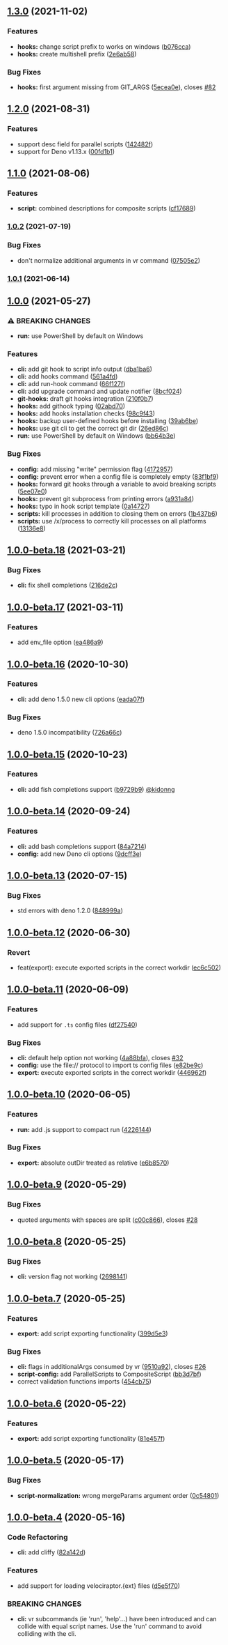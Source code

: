 ## [1.3.0](https://github.com/jurassiscripts/velociraptor/compare/1.2.0...1.3.0) (2021-11-02)

### Features

- **hooks:** change script prefix to works on windows
  ([b076cca](https://github.com/jurassiscripts/velociraptor/commit/b076cca67787e68fd1049b14d3692e8da8371654))
- **hooks:** create multishell prefix
  ([2e6ab58](https://github.com/jurassiscripts/velociraptor/commit/2e6ab5887b77607d3be44b1d4780e5c6a17ce3dd))

### Bug Fixes

- **hooks:** first argument missing from GIT_ARGS
  ([5ecea0e](https://github.com/jurassiscripts/velociraptor/commit/5ecea0e7d73c814bf6709e261da4136facc4f54c)),
  closes [#82](https://github.com/jurassiscripts/velociraptor/issues/82)

## [1.2.0](https://github.com/jurassiscripts/velociraptor/compare/1.1.0...1.2.0) (2021-08-31)

### Features

- support desc field for parallel scripts
  ([142482f](https://github.com/jurassiscripts/velociraptor/commit/142482f0b8c687a0ec296dd862eca47e9e2d59dd))
- support for Deno v1.13.x
  ([00fd1b1](https://github.com/jurassiscripts/velociraptor/commit/00fd1b1744c25fd9cc44ce43593d5926f05797b6))

## [1.1.0](https://github.com/jurassiscripts/velociraptor/compare/1.0.2...1.1.0) (2021-08-06)

### Features

- **script:** combined descriptions for composite scripts
  ([cf17689](https://github.com/jurassiscripts/velociraptor/commit/cf17689a6ef99dd903c5cc8c6af8ee52237e858f))

### [1.0.2](https://github.com/jurassiscripts/velociraptor/compare/1.0.1...1.0.2) (2021-07-19)

### Bug Fixes

- don't normalize additional arguments in vr command
  ([07505e2](https://github.com/jurassiscripts/velociraptor/commit/07505e2f9e396040f78c2c564b0a569bb23859e7))

### [1.0.1](https://github.com/jurassiscripts/velociraptor/compare/1.0.0...1.0.1) (2021-06-14)

## [1.0.0](https://github.com/jurassiscripts/velociraptor/compare/1.0.0-beta.18...1.0.0) (2021-05-27)

### ⚠ BREAKING CHANGES

- **run:** use PowerShell by default on Windows

### Features

- **cli:** add git hook to script info output
  ([dba1ba6](https://github.com/jurassiscripts/velociraptor/commit/dba1ba64e76535c06fe26cda6827870898f7f939))
- **cli:** add hooks command
  ([561a4fd](https://github.com/jurassiscripts/velociraptor/commit/561a4fd05fba8bc619386b6382d392eb0d65a292))
- **cli:** add run-hook command
  ([66f127f](https://github.com/jurassiscripts/velociraptor/commit/66f127f83a847235ce8c97f6c82ae7145a8d2254))
- **cli:** add upgrade command and update notifier
  ([8bcf024](https://github.com/jurassiscripts/velociraptor/commit/8bcf0249aed7de2a7fa73b34fa59de2779be91be))
- **git-hooks:** draft git hooks integration
  ([210f0b7](https://github.com/jurassiscripts/velociraptor/commit/210f0b7798abf0ff02391bfdd155159991a00d7e))
- **hooks:** add githook typing
  ([02abd70](https://github.com/jurassiscripts/velociraptor/commit/02abd7036e4ded0a209746bf2ada0e4eddc7649c))
- **hooks:** add hooks installation checks
  ([98c9f43](https://github.com/jurassiscripts/velociraptor/commit/98c9f43094127f2175e08e9eec2e1d9fd7a842a5))
- **hooks:** backup user-defined hooks before installing
  ([39ab6be](https://github.com/jurassiscripts/velociraptor/commit/39ab6be4ed60f4af89a9a620a55490fdcb884ba5))
- **hooks:** use git cli to get the correct git dir
  ([26ed86c](https://github.com/jurassiscripts/velociraptor/commit/26ed86c3a154227705203c3d044445d2627d0518))
- **run:** use PowerShell by default on Windows
  ([bb64b3e](https://github.com/jurassiscripts/velociraptor/commit/bb64b3e50b6ddec6f9a3b085e61f651a46f174d6))

### Bug Fixes

- **config:** add missing "write" permission flag
  ([4172957](https://github.com/jurassiscripts/velociraptor/commit/417295779ab170139e479b1b2c8c6622bbc3e225))
- **config:** prevent error when a config file is completely empty
  ([83f1bf9](https://github.com/jurassiscripts/velociraptor/commit/83f1bf953a6fae37fd42f7b63381410242084cc9))
- **hooks:** forward git hooks through a variable to avoid breaking scripts
  ([5ee07e0](https://github.com/jurassiscripts/velociraptor/commit/5ee07e0a46150757bbfb6381cc49263ffddf56ec))
- **hooks:** prevent git subprocess from printing errors
  ([a931a84](https://github.com/jurassiscripts/velociraptor/commit/a931a84db7c814a2688cb5cb97b1d9d2a48e144e))
- **hooks:** typo in hook script template
  ([0a14727](https://github.com/jurassiscripts/velociraptor/commit/0a147279428ae0d839a59ca613788e1ce21b1bfd))
- **scripts:** kill processes in addition to closing them on errors
  ([1b437b6](https://github.com/jurassiscripts/velociraptor/commit/1b437b65d6dd7b313e37f77399e4a841ed995f6a))
- **scripts:** use /x/process to correctly kill processes on all platforms
  ([13136e8](https://github.com/jurassiscripts/velociraptor/commit/13136e84402bae1323026ecc6734febc008fd13e))

## [1.0.0-beta.18](https://github.com/jurassiscripts/velociraptor/compare/1.0.0-beta.17...1.0.0-beta.18) (2021-03-21)

### Bug Fixes

- **cli:** fix shell completions
  ([216de2c](https://github.com/jurassiscripts/velociraptor/commit/216de2cf4f4fc312eda6f644d1feb4ff9e859193))

## [1.0.0-beta.17](https://github.com/umbopepato/velociraptor/compare/1.0.0-beta.16...1.0.0-beta.17) (2021-03-11)

### Features

- add env_file option
  ([ea486a9](https://github.com/umbopepato/velociraptor/commit/ea486a9dec0d3ea77d3836f1ee57b2d01a595f5d))

## [1.0.0-beta.16](https://github.com/umbopepato/velociraptor/compare/1.0.0-beta.15...1.0.0-beta.16) (2020-10-30)

### Features

- **cli:** add deno 1.5.0 new cli options
  ([eada07f](https://github.com/umbopepato/velociraptor/commit/eada07f106b23b99b3b7506b29706579cce0a5ce))

### Bug Fixes

- deno 1.5.0 incompatibility
  ([726a66c](https://github.com/umbopepato/velociraptor/commit/726a66c133e33dc4d2d4ab7438a812615b11b2d1))

## [1.0.0-beta.15](https://github.com/umbopepato/velociraptor/compare/1.0.0-beta.14...1.0.0-beta.15) (2020-10-23)

### Features

- **cli:** add fish completions support
  ([b9729b9](https://github.com/umbopepato/velociraptor/commit/b9729b94b7e306172b2b11a2c3a95931e0b074a5))
  [@kidonng](https://github.com/kidonng)

## [1.0.0-beta.14](https://github.com/umbopepato/velociraptor/compare/v1.0.0-beta.13...1.0.0-beta.14) (2020-09-24)

### Features

- **cli:** add bash completions support
  ([84a7214](https://github.com/umbopepato/velociraptor/commit/84a72147df35ada2e4d9457123d4102663644a8b))
- **config:** add new Deno cli options
  ([9dcff3e](https://github.com/umbopepato/velociraptor/commit/9dcff3e4f9c3f7b52d1f4ef71ca7a50d68c3ab4d))

## [1.0.0-beta.13](https://github.com/umbopepato/velociraptor/compare/v1.0.0-beta.12...v1.0.0-beta.13) (2020-07-15)

### Bug Fixes

- std errors with deno 1.2.0
  ([848999a](https://github.com/umbopepato/velociraptor/commit/848999a4136ca3f68101b1e0025c11a6818d1dba))

## [1.0.0-beta.12](https://github.com/umbopepato/velociraptor/compare/v1.0.0-beta.11...v1.0.0-beta.12) (2020-06-30)

### Revert

- feat(export): execute exported scripts in the correct workdir
  ([ec6c502](https://github.com/umbopepato/velociraptor/commit/ec6c502a2b5016cae038374bc46420a54e3d2e1f))

## [1.0.0-beta.11](https://github.com/umbopepato/velociraptor/compare/v1.0.0-beta.10...v1.0.0-beta.11) (2020-06-09)

### Features

- add support for `.ts` config files
  ([df27540](https://github.com/umbopepato/velociraptor/commit/df275400bb0e5fb232f5fbc72237f679006a032a))

### Bug Fixes

- **cli:** default help option not working
  ([4a88bfa](https://github.com/umbopepato/velociraptor/commit/4a88bfa299cfdf535e2e9cafdb4ea1c47ff7beda)),
  closes [#32](https://github.com/umbopepato/velociraptor/issues/32)
- **config:** use the file:// protocol to import ts config files
  ([e82be9c](https://github.com/umbopepato/velociraptor/commit/e82be9ca12eaa35aa3a7f3967ed094f11312d607))
- **export:** execute exported scripts in the correct workdir
  ([446962f](https://github.com/umbopepato/velociraptor/commit/446962f612b168bdfdd0a3eb87a3941a37ce96c0))

## [1.0.0-beta.10](https://github.com/umbopepato/velociraptor/compare/v1.0.0-beta.9...v1.0.0-beta.10) (2020-06-05)

### Features

- **run:** add .js support to compact run
  ([4226144](https://github.com/umbopepato/velociraptor/commit/422614461d9537303fb9edc7b6ab5b0fdf3e8c2f))

### Bug Fixes

- **export:** absolute outDir treated as relative
  ([e6b8570](https://github.com/umbopepato/velociraptor/commit/e6b85700dc9fe552a59fa1201752ef3465c989b0))

## [1.0.0-beta.9](https://github.com/umbopepato/velociraptor/compare/v1.0.0-beta.8...v1.0.0-beta.9) (2020-05-29)

### Bug Fixes

- quoted arguments with spaces are split
  ([c00c866](https://github.com/umbopepato/velociraptor/commit/c00c8661bb684cf491899a4149e043083a66ef8f)),
  closes [#28](https://github.com/umbopepato/velociraptor/issues/28)

## [1.0.0-beta.8](https://github.com/umbopepato/velociraptor/compare/v1.0.0-beta.7...v1.0.0-beta.8) (2020-05-25)

### Bug Fixes

- **cli:** version flag not working
  ([2698141](https://github.com/umbopepato/velociraptor/commit/2698141699ab1f1cd1a0d4b4fb50354d60d22d2c))

## [1.0.0-beta.7](https://github.com/umbopepato/velociraptor/compare/v1.0.0-beta.6...v1.0.0-beta.7) (2020-05-25)

### Features

- **export:** add script exporting functionality
  ([399d5e3](https://github.com/umbopepato/velociraptor/commit/399d5e3d101df95bf35d71e2ab9542bff004fe3f))

### Bug Fixes

- **cli:** flags in additionalArgs consumed by vr
  ([9510a92](https://github.com/umbopepato/velociraptor/commit/9510a92cc07f3ae69d3ffa8fc696ff6bcaf8c36c)),
  closes [#26](https://github.com/umbopepato/velociraptor/issues/26)
- **script-config:** add ParallelScripts to CompositeScript
  ([bb3d7bf](https://github.com/umbopepato/velociraptor/commit/bb3d7bfc7b826839a1eda9f4d046c4c736078d60))
- correct validation functions imports
  ([454cb75](https://github.com/umbopepato/velociraptor/commit/454cb756fe1026daa06e72ed77a6582d1b82daad))

## [1.0.0-beta.6](https://github.com/umbopepato/velociraptor/compare/v1.0.0-beta.5...v1.0.0-beta.6) (2020-05-22)

### Features

- **export:** add script exporting functionality
  ([81e457f](https://github.com/umbopepato/velociraptor/commit/81e457febb2d8156fa3a752928bdb9af146bc6b6))

## [1.0.0-beta.5](https://github.com/umbopepato/velociraptor/compare/v1.0.0-beta.4...v1.0.0-beta.5) (2020-05-17)

### Bug Fixes

- **script-normalization:** wrong mergeParams argument order
  ([0c54801](https://github.com/umbopepato/velociraptor/commit/0c54801e1eb73e7f22e46cc5052e4fe09de0156c))

## [1.0.0-beta.4](https://github.com/umbopepato/velociraptor/compare/v1.0.0-beta.3...v1.0.0-beta.4) (2020-05-16)

### Code Refactoring

- **cli:** add cliffy
  ([82a142d](https://github.com/umbopepato/velociraptor/commit/82a142d761308a9e0db3988d3c2f012f06069652))

### Features

- add support for loading velociraptor.{ext} files
  ([d5e5f70](https://github.com/umbopepato/velociraptor/commit/d5e5f701648aa31976b13819673bd76302b10fb7))

### BREAKING CHANGES

- **cli:** vr subcommands (ie 'run', 'help'...) have been introduced and can
  collide with equal script names. Use the 'run' command to avoid colliding with
  the cli.
